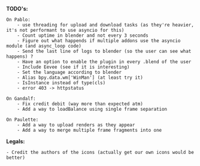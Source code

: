 **TODO's:**

    On Pablo:
        - use threading for upload and download tasks (as they're heavier, it's not performant to use asyncio for this)
        - Count uptime in blender and not every 3 seconds
        - Figure out what happends if multiple addons use the asyncio module (and async_loop code)
        - Send the last line of logs to blender (so the user can see what happens) ?
        - Have an option to enable the plugin in every .blend of the user
        - Include Eevee (see if it is interesting)
        - Set the language according to blender
        - Alias bpy.data.wm['WinMan'] (at least try it)
        - IsInstance instead of type(cls)
        - error 403 -> httpstatus

    On Gandalf:
        - Fix credit debit (way more than expected atm)
        - Add a way to loadBalance using single frame separation

    On Paulette:
        - Add a way to upload renders as they appear
        - Add a way to merge multiple frame fragments into one

**Legals:**

    - Credit the authors of the icons (actually get our own icons would be better)